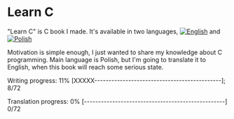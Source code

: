 # Learn C

"Learn C" is C book I made. It's available in two languages, [![English](https://github.com/kspalaiologos/LearnC/raw/master/common/english.bmp "English")](English) and [![Polish](https://github.com/kspalaiologos/LearnC/raw/master/common/polish.bmp "Polish")](Polish)
 
Motivation is simple enough, I just wanted to share my knowledge about C programming.
Main language is Polish, but I'm going to translate it to English, when this book will reach some serious state.

Writing progress: 11% [XXXXX---------------------------------------------]; 8/72

Translation progress: 0% [--------------------------------------------------] 0/72
